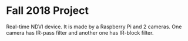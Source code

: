 # Fall 2018 Project

Real-time NDVI device. It is made by a Raspberry Pi and 2 cameras. One camera has IR-pass filter and another one has IR-block filter.
